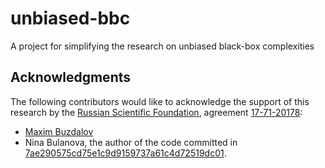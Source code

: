 # unbiased-bbc
A project for simplifying the research on unbiased black-box complexities

## Acknowledgments

The following contributors would like to acknowledge the support of this research by the [Russian Scientific Foundation](http://рнф.рф/en),
agreement [17-71-20178](http://рнф.рф/en/enprjcard?rid=17-71-20178):

* [Maxim Buzdalov](https://github.com/mbuzdalov)
* Nina Bulanova, the author of the code committed in [7ae290575cd75e1c9d9159737a61c4d72519dc01](https://github.com/mbuzdalov/unbiased-bbc/commit/7ae290575cd75e1c9d9159737a61c4d72519dc01).
